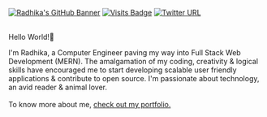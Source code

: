 [![Radhika's GitHub Banner](./assets/Github_banner_RJ.png)](https://github.com/RadhikaRJ)
[![Visits Badge](https://badges.pufler.dev/visits/RadhikaRJ/RadhikaRJ)](https://github.com/RadhikaRJ)
[![Twitter URL](https://img.shields.io/twitter/url?label=Twiiter&style=social&url=https%3A%2F%2Ftwitter.com%2FRadhika8102)](https://twitter.com/Radhika8102)

<br>
Hello World!👋<br>
<p>I'm Radhika, a Computer Engineer paving my way into Full Stack Web Development (MERN). The amalgamation of my coding, creativity & logical skills have encouraged me to start developing scalable user friendly applications & contribute to open source. I'm passionate about technology, an avid reader & animal lover.
<br><br>
To know more about me, <a href="https://radhika-portfolio.netlify.app/">check out my portfolio.</a> 
